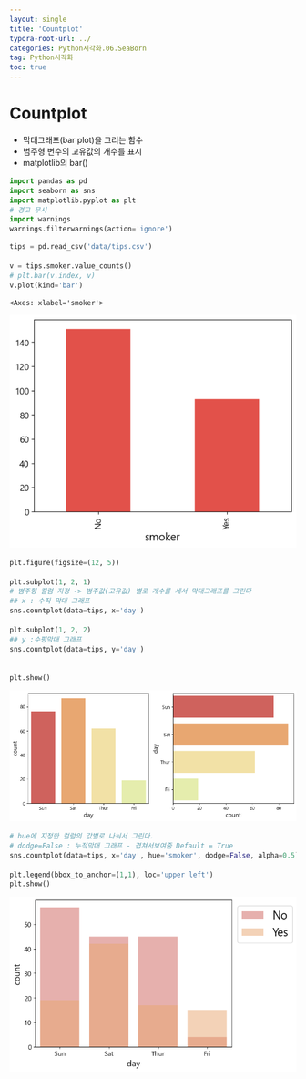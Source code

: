 ```yaml
---
layout: single
title: 'Countplot'
typora-root-url: ../
categories: Python시각화.06.SeaBorn
tag: Python시각화
toc: true
---
```



# Countplot
- 막대그래프(bar plot)을 그리는 함수
- 범주형 변수의 고유값의 개수를 표시
- matplotlib의 bar()



```python
import pandas as pd
import seaborn as sns
import matplotlib.pyplot as plt
# 경고 무시
import warnings
warnings.filterwarnings(action='ignore')
```




```python
tips = pd.read_csv('data/tips.csv')

v = tips.smoker.value_counts()
# plt.bar(v.index, v)
v.plot(kind='bar')
```




    <Axes: xlabel='smoker'>




![png](/../../images/2023-10-12-00.SeaBorn/output_24_1.png)
    



```python
plt.figure(figsize=(12, 5))

plt.subplot(1, 2, 1)
# 범주형 컬럼 지정 -> 범주값(고유값) 별로 개수를 세서 막대그래프를 그린다
## x : 수직 막대 그래프
sns.countplot(data=tips, x='day')

plt.subplot(1, 2, 2)
## y :수평막대 그래프
sns.countplot(data=tips, y='day')


plt.show()
```


![png](/../../images/2023-10-12-00.SeaBorn/output_25_0.png)
    



```python
# hue에 지정한 컬럼의 값별로 나눠서 그린다.
# dodge=False : 누적막대 그래프 - 겹쳐서보여줌 Default = True
sns.countplot(data=tips, x='day', hue='smoker', dodge=False, alpha=0.5)

plt.legend(bbox_to_anchor=(1,1), loc='upper left')
plt.show()
```


![png](/../../images/2023-10-12-00.SeaBorn/output_26_0.png)
